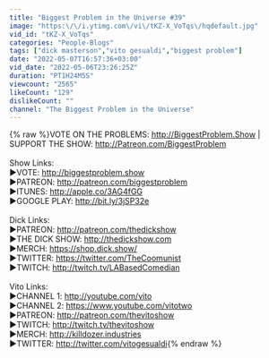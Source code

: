 ```yaml
---
title: "Biggest Problem in the Universe #39"
image: "https:\/\/i.ytimg.com\/vi\/tKZ-X_VoTqs\/hqdefault.jpg"
vid_id: "tKZ-X_VoTqs"
categories: "People-Blogs"
tags: ["dick masterson","vito gesualdi","biggest problem"]
date: "2022-05-07T16:57:36+03:00"
vid_date: "2022-05-06T23:26:25Z"
duration: "PT1H24M5S"
viewcount: "2565"
likeCount: "129"
dislikeCount: ""
channel: "The Biggest Problem in the Universe"
---
```

{% raw %}VOTE ON THE PROBLEMS: <a rel="nofollow" target="blank" href="http://BiggestProblem.Show">http://BiggestProblem.Show</a> | SUPPORT THE SHOW: <a rel="nofollow" target="blank" href="http://Patreon.com/BiggestProblem">http://Patreon.com/BiggestProblem</a><br /><br />Show Links:<br />►VOTE: <a rel="nofollow" target="blank" href="http://biggestproblem.show">http://biggestproblem.show</a><br />►PATREON: <a rel="nofollow" target="blank" href="http://patreon.com/biggestproblem">http://patreon.com/biggestproblem</a><br />►ITUNES: <a rel="nofollow" target="blank" href="http://apple.co/3AG4fGG">http://apple.co/3AG4fGG</a><br />►GOOGLE PLAY: <a rel="nofollow" target="blank" href="http://bit.ly/3jSP32e">http://bit.ly/3jSP32e</a><br /><br />Dick Links:<br />►PATREON: <a rel="nofollow" target="blank" href="http://patreon.com/thedickshow">http://patreon.com/thedickshow</a><br />►THE DICK SHOW: <a rel="nofollow" target="blank" href="http://thedickshow.com">http://thedickshow.com</a><br />►MERCH: <a rel="nofollow" target="blank" href="https://shop.dick.show/">https://shop.dick.show/</a><br />►TWITTER: <a rel="nofollow" target="blank" href="https://twitter.com/TheCoomunist">https://twitter.com/TheCoomunist</a><br />►TWITCH: <a rel="nofollow" target="blank" href="http://twitch.tv/LABasedComedian">http://twitch.tv/LABasedComedian</a><br /><br />Vito Links:<br />►CHANNEL 1: <a rel="nofollow" target="blank" href="http://youtube.com/vito">http://youtube.com/vito</a><br />►CHANNEL 2: <a rel="nofollow" target="blank" href="https://www.youtube.com/vitotwo">https://www.youtube.com/vitotwo</a><br />►PATREON: <a rel="nofollow" target="blank" href="http://patreon.com/thevitoshow">http://patreon.com/thevitoshow</a><br />►TWITCH: <a rel="nofollow" target="blank" href="http://twitch.tv/thevitoshow">http://twitch.tv/thevitoshow</a><br />►MERCH: <a rel="nofollow" target="blank" href="http://killdozer.industries">http://killdozer.industries</a><br />►TWITTER: <a rel="nofollow" target="blank" href="http://twitter.com/vitogesualdi">http://twitter.com/vitogesualdi</a>{% endraw %}
